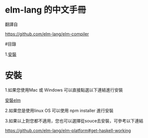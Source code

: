 # elm-lang 的中文手冊 

翻譯自  

https://github.com/elm-lang/elm-compiler

#目錄

1.[安裝](#安裝)





# 安裝

1.如果您使用Mac 或 Windows 可以直接點選以下連結進行安裝

[安裝elm](http://elm-lang.org/install)


2.如果您是使用linux OS 可以使用 npm installer 進行安裝


3.如果以上對您都不適用，您也可以選擇從souce去安裝，可參考以下連結

https://github.com/elm-lang/elm-platform#get-haskell-working

